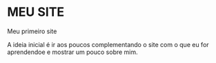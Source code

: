 # MEU SITE
 Meu primeiro site
 
 A ideia inicial é ir aos poucos complementando o site com o que eu for aprendendoe e
 mostrar um pouco sobre mim.
